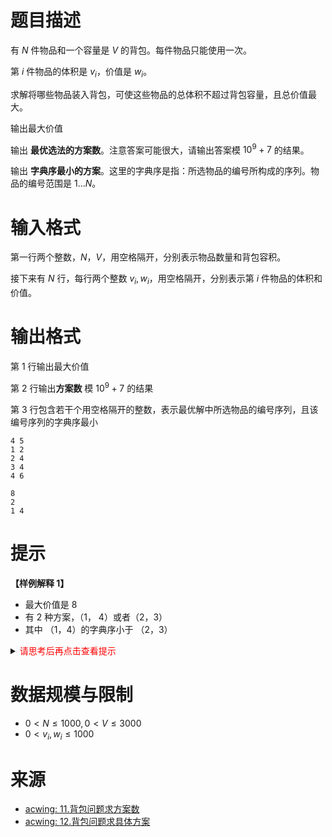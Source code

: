 # 题目描述
有 $N$ 件物品和一个容量是 $V$ 的背包。每件物品只能使用一次。

第 $i$ 件物品的体积是 $v_i$，价值是 $w_i$。

求解将哪些物品装入背包，可使这些物品的总体积不超过背包容量，且总价值最大。

输出最大价值

输出 **最优选法的方案数**。注意答案可能很大，请输出答案模 $10^9 + 7$ 的结果。

输出 **字典序最小的方案**。这里的字典序是指：所选物品的编号所构成的序列。物品的编号范围是 $1 … N$。


# 输入格式

第一行两个整数，$N，V$，用空格隔开，分别表示物品数量和背包容积。

接下来有 $N$ 行，每行两个整数 $v_i, w_i$，用空格隔开，分别表示第 $i$ 件物品的体积和价值。

# 输出格式

第 1 行输出最大价值

第 2 行输出**方案数** 模 $10^9 + 7$ 的结果

第 3 行包含若干个用空格隔开的整数，表示最优解中所选物品的编号序列，且该编号序列的字典序最小

```input1
4 5
1 2
2 4
3 4
4 6
```

```output1
8
2
1 4
```

# 提示
**【样例解释 1】**
* 最大价值是 8
* 有 2 种方案，（1， 4）或者（2，3）
* 其中 （1，4）的字典序小于 （2，3）
  
<details>
<summary><font color="#FF0000">请思考后再点击查看提示</font></summary>

* 状态设计：
* $dp(i, j)$ 表示 $[i,..,n]$ 个物品, 体积不超过 $j$ 的最大价值，为了计算字典序最小的方案，将 $dp(i, j)$ 倒过来
* $f(i, j)$ 表示在 $dp(i, j)$ 中是否取了第 $i$ 个物品
* $c(i, j)$ 表示在达成 $dp(i, j)$ 的方案数

```c++
#include <bits/stdc++.h>
using namespace std;
typedef long long LL;

const int MOD = 1000000007;

int main() {
    // 下面 2 句话是为了让 cin 更快，不理解可以先不写
    ios::sync_with_stdio(false);
    cin.tie(nullptr);
    int n, V;
    cin >> n >> V;
    vector<int> v(n + 1), w(n + 1);
    for (int i = 1; i <= n; i++) cin >> v[i] >> w[i];

    // dp(i, j) 表示 [i,..,n] 个物品, 体积不超过 j 的最大价值
    // 为了输出字典序最小的方案, dp(i, j) 反过来定义
    // 因此第一维是 n + 2, 从 1 到 n + 1
    vector<vector<int>> dp(n + 2, vector<int>(V + 1, 0));

    // f(i, j) 表示在 dp(i, j) 中是否取了第 i 个物品
    vector<vector<int>> f(n + 2, vector<int>(V + 1, 0));

    // c(i, j) 表示在达成 dp(i, j) 的方案数
    vector<vector<int>> c(n + 2, vector<int>(V + 1, 0));
    // 由于 dp(i, j) 反过来定义, 需要初始化 c[n + 1] 为 0
    fill(c[n + 1].begin(), c[n + 1].end(), 1);

    for (int i = n; i >= 1; i--) {
        for (int j = 0; j <= V; j++) {
            dp[i][j] = dp[i + 1][j];
            f[i][j] = 0, c[i][j] = c[i + 1][j];  // 第一种情况不取 物品i, f[i][j] = 0
            if (j - v[i] >= 0) {
                int tmp = dp[i + 1][j - v[i]] + w[i];
                if (tmp > dp[i][j]) {           // 第三种情况, 取了 物品i 后最大价值变大
                    dp[i][j] = tmp;
                    f[i][j] = 1, c[i][j] = c[i + 1][j - v[i]];
                } else if (tmp == dp[i][j]) {   // 第二种情况, 取了物品i 后最大价值不变
                    f[i][j] = 1;                // 只要 tmp == dp[i][j], 就优先取 物品i, 保证字典序最小
                    c[i][j] = ((LL) c[i][j] + c[i + 1][j - v[i]]) % MOD;
                }
            }
        }
    }
    // 输出最大价值
    cout << dp[1][V] <<'\n';
    
    // 输出最大价值的方案数
    cout << c[1][V] << '\n';
    
    // 输出字典序最小的方案
    vector<int> ans;
    for (int i = 1, j = V; i <= n; i++) {
        if (f[i][j]) ans.push_back(i), j -= v[i];  // 取了 物品i
    }
    for (int i = 0; i < (int) ans.size() ; i++) cout << ans[i] << " \n"[i == ans.size() - 1];
    return 0;
}
```
</details>

# 数据规模与限制
* $0 \lt N \le 1000, 0 \lt V \le 3000$  
* $0\lt v_i, w_i \le 1000$

# 来源
* [acwing: 11.背包问题求方案数](https://www.acwing.com/problem/content/11/)
* [acwing: 12.背包问题求具体方案](https://www.acwing.com/problem/content/12/)